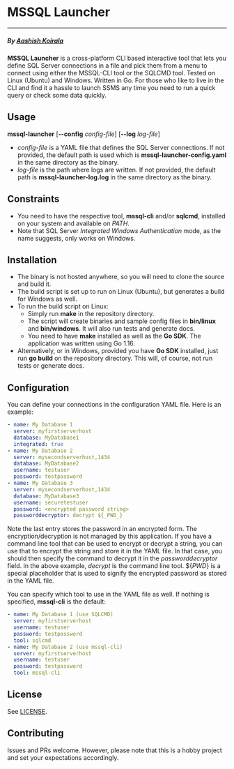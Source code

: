 # MSSQL Launcher
___
##### By [Aashish Koirala](https://www.aashishkoirala.com)

**MSSQL Launcher** is a cross-platform CLI based interactive tool that lets you define SQL Server connections in a file and pick them from a menu to connect using either the MSSQL-CLI tool or the SQLCMD tool. Tested on Linux (Ubuntu) and Windows. Written in Go. For those who like to live in the CLI and find it a hassle to launch SSMS any time you need to run a quick query or check some data quickly.

## Usage
**mssql-launcher** [**--config** _config-file_] [**--log** _log-file_]

- _config-file_ is a YAML file that defines the SQL Server connections. If not provided, the default path is used which is **mssql-launcher-config.yaml** in the same directory as the binary.
- _log-file_ is the path where logs are written. If not provided, the default path is **mssql-launcher-log.log** in the same directory as the binary.

## Constraints
- You need to have the respective tool, **mssql-cli** and/or **sqlcmd**, installed on your system and available on _PATH_.
- Note that SQL Server _Integrated Windows Authentication_ mode, as the name suggests, only works on Windows.

## Installation
- The binary is not hosted anywhere, so you will need to clone the source and build it.
- The build script is set up to run on Linux (Ubuntu), but generates a build for Windows as well.
- To run the build script on Linux:
  - Simply run **make** in the repository directory.
  - The script will create binaries and sample config files in **bin/linux** and **bin/windows**. It will also run tests and generate docs.
  - You need to have **make** installed as well as the **Go SDK**. The application was written using Go 1.16.
- Alternatively, or in Windows, provided you have **Go SDK** installed, just run **go build** on the repository directory. This will, of course, not run tests or generate docs.


## Configuration
You can define your connections in the configuration YAML file. Here is an example:

```yaml
- name: My Database 1
  server: myfirstserverhost
  database: MyDatabase1
  integrated: true
- name: My Database 2
  server: mysecondserverhost,1434
  database: MyDatabase2
  username: testuser
  password: testpassword
- name: My Database 3
  server: mysecondserverhost,1434
  database: MyDatabase3
  username: securetestuser
  password: <encrypted password string>
  passworddecryptor: decrypt ${_PWD_}
```

Note the last entry stores the password in an encrypted form. The encryption/decryption is not managed by this application. If you have a command line tool that can be used to encrypt or decrypt a string, you can use that to encrypt the string and store it in the YAML file. In that case, you should then specify the command to decrypt it in the _passworddecryptor_ field. In the above example, _decrypt_ is the command line tool. ${_PWD_} is a special placeholder that is used to signify the encrypted password as stored in the YAML file.

You can specify which tool to use in the YAML file as well. If nothing is specified, **mssql-cli** is the default:

```yaml
- name: My Database 1 (use SQLCMD)
  server: myfirstserverhost
  username: testuser
  password: testpassword
  tool: sqlcmd
- name: My Database 2 (use mssql-cli)
  server: myfirstserverhost
  username: testuser
  password: testpassword
  tool: mssql-cli
```

## License
See [LICENSE](LICENSE).

## Contributing
Issues and PRs welcome. However, please note that this is a hobby project and set your expectations accordingly.